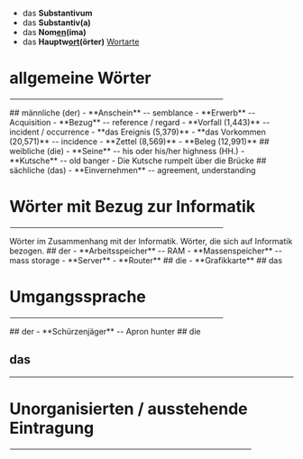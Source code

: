- das **Substantivum**
- das **Substantiv(a)**
- das <b>Nom<ins>en</ins>(ima)</b>
- das <b>Hauptw<ins>ort</ins>(örter)</b>
[Wortarte](https://de.wiktionary.org/wiki/Hilfe:Wortart)
# allgemeine Wörter
<hr width="75%" align="right" style="border: 1px solid white">
## männliche (der)
- **Anschein** -- semblance
- **Erwerb** -- Acquisition
- **Bezug** -- reference / regard
- **Vorfall (1,443)** -- incident / occurrence
	- **das Ereignis (5,379)**
	- **das Vorkommen (20,571)** -- incidence
- **Zettel (8,569)**
	- **Beleg (12,991)**
## weibliche (die)
- **Seine** -- his oder his/her highness (HH.)
- **Kutsche** -- old banger
	- Die Kutsche rumpelt über die Brücke
## sächliche (das)
- **Einvernehmen** -- agreement, understanding

# Wörter mit Bezug zur Informatik
<hr width="75%" align="right" style="border: 1px solid white">
Wörter im Zusammenhang mit der Informatik.
Wörter, die sich auf Informatik bezogen.
## der
- **Arbeitsspeicher** -- RAM
- **Massenspeicher** -- mass storage
- **Server**
- **Router**
## die
- **Grafikkarte**
## das


# Umgangssprache
<hr width="75%" align="right" style="border: 1px solid white">
## der
- **Schürzenjäger** -- Apron hunter
## die

## das


---
# Unorganisierten / ausstehende Eintragung
<hr width="85%" align="right" style="border: 1px solid white">
